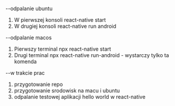 --odpalanie ubuntu 
1. W pierwszej konsoli react-native start
2. W drugiej konsoli react-native run android

--odpalanie macos
1. Pierwszy terminal npx react-native start
2. Drugi terminal npx react-native run-android - wystarczy tylko ta komenda

--w trakcie prac
1. przygotowanie repo
2. przygotowanie srodowisk na macu i ubuntu 
3. odpalanie testowej aplikacji hello world w react-native
